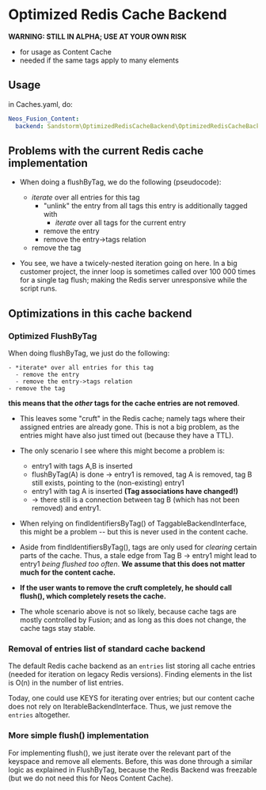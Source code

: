 # Optimized Redis Cache Backend

**WARNING: STILL IN ALPHA; USE AT YOUR OWN RISK**

* for usage as Content Cache
* needed if the same tags apply to many elements

## Usage


in Caches.yaml, do:

```yaml
Neos_Fusion_Content:
  backend: Sandstorm\OptimizedRedisCacheBackend\OptimizedRedisCacheBackend
```

## Problems with the current Redis cache implementation

* When doing a flushByTag, we do the following (pseudocode):
  - *iterate* over all entries for this tag
    - "unlink" the entry from all tags this entry is additionally tagged with
      - *iterate* over all tags for the current entry
    - remove the entry
    - remove the entry->tags relation
  - remove the tag

* You see, we have a twicely-nested iteration going on here. In a big customer
  project, the inner loop is sometimes called over 100 000 times for a single
  tag flush; making the Redis server unresponsive while the script runs.


## Optimizations in this cache backend

### Optimized FlushByTag

When doing flushByTag, we just do the following:

```
- *iterate* over all entries for this tag
  - remove the entry
  - remove the entry->tags relation
- remove the tag
```

**this means that the *other* tags for the cache entries are not removed**.
  
- This leaves some "cruft" in the Redis cache; namely tags where their assigned
  entries are already gone. This is not a big problem, as the entries might have also
  just timed out (because they have a TTL). 

- The only scenario I see where this might become a problem is:
  - entry1 with tags A,B is inserted
  - flushByTag(A) is done -> entry1 is removed, tag A is removed, tag B still exists, pointing to the (non-existing) entry1
  - entry1 with tag A is inserted **(Tag associations have changed!)**
  - -> there still is a connection between tag B (which has not been removed) and entry1.

- When relying on findIdentifiersByTag() of TaggableBackendInterface, this might be a problem -- but this is never
  used in the content cache.

- Aside from findIdentifiersByTag(), tags are only used for *clearing* certain parts of the cache. Thus, a stale
  edge from Tag B -> entry1 might lead to entry1 *being flushed too often*. **We assume that this does not matter much for the content
  cache.**

- **If the user wants to remove the cruft completely, he should call flush(), which completely resets the cache.**

- The whole scenario above is not so likely, because cache tags are mostly controlled by Fusion; and as long as
  this does not change, the cache tags stay stable.

### Removal of entries list of standard cache backend

The default Redis cache backend as an `entries` list storing all cache entries (needed for iteration on legacy
Redis versions). Finding elements in the list is O(n) in the number of list entries.

Today, one could use KEYS for iterating over entries; but our content cache does not rely on IterableBackendInterface.
Thus, we just remove the `entries` altogether. 

### More simple flush() implementation

For implementing flush(), we just iterate over the relevant part of the keyspace and remove all elements. Before, this
was done through a similar logic as explained in FlushByTag, because the Redis Backend was freezable (but we do not need
this for Neos Content Cache).